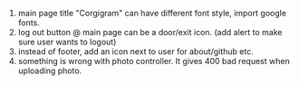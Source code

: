 1. main page title "Corgigram" can have different font style, import google fonts.
2. log out button @ main page can be a door/exit icon. (add alert to make sure user wants to logout)
3. instead of footer, add an icon next to user for about/github etc.
4. something is wrong with photo controller. It gives 400 bad request when
uploading photo.
